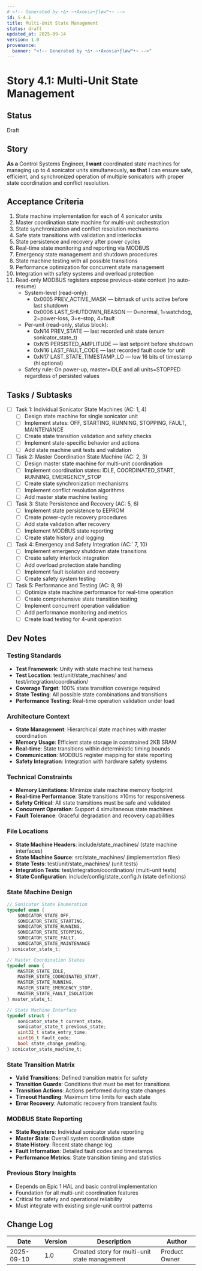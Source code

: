 ```yaml
---
# <!-- Generated by •∆• ~•Axovia•ƒløw™•~ -->
id: S-4.1
title: Multi-Unit State Management
status: draft
updated_at: 2025-09-14
version: 1.0
provenance:
  banner: "<!-- Generated by •∆• ~•Axovia•ƒløw™•~ -->"
---
```

# Story 4.1: Multi-Unit State Management

## Status

Draft

## Story

**As a** Control Systems Engineer,
**I want** coordinated state machines for managing up to 4 sonicator units simultaneously,
**so that** I can ensure safe, efficient, and synchronized operation of multiple sonicators with proper state coordination and conflict resolution.

## Acceptance Criteria

1. State machine implementation for each of 4 sonicator units
2. Master coordination state machine for multi-unit orchestration
3. State synchronization and conflict resolution mechanisms
4. Safe state transitions with validation and interlocks
5. State persistence and recovery after power cycles
6. Real-time state monitoring and reporting via MODBUS
7. Emergency state management and shutdown procedures
8. State machine testing with all possible transitions
9. Performance optimization for concurrent state management
10. Integration with safety systems and overload protection
11. Read-only MODBUS registers expose previous-state context (no auto-resume)
    - System-level (read-only):
      - 0x0005 PREV_ACTIVE_MASK — bitmask of units active before last shutdown
      - 0x0006 LAST_SHUTDOWN_REASON — 0=normal, 1=watchdog, 2=power-loss, 3=e-stop, 4=fault
    - Per-unit (read-only, status block):
      - 0xN14 PREV_STATE — last recorded unit state (enum sonicator_state_t)
      - 0xN15 PERSISTED_AMPLITUDE — last setpoint before shutdown
      - 0xN16 LAST_FAULT_CODE — last recorded fault code for unit
      - 0xN17 LAST_STATE_TIMESTAMP_LO — low 16 bits of timestamp (hi optional)
    - Safety rule: On power-up, master=IDLE and all units=STOPPED regardless of persisted values

## Tasks / Subtasks

- [ ] Task 1: Individual Sonicator State Machines (AC: 1, 4)
  - [ ] Design state machine for single sonicator unit
  - [ ] Implement states: OFF, STARTING, RUNNING, STOPPING, FAULT, MAINTENANCE
  - [ ] Create state transition validation and safety checks
  - [ ] Implement state-specific behavior and actions
  - [ ] Add state machine unit tests and validation

- [ ] Task 2: Master Coordination State Machine (AC: 2, 3)
  - [ ] Design master state machine for multi-unit coordination
  - [ ] Implement coordination states: IDLE, COORDINATED_START, RUNNING, EMERGENCY_STOP
  - [ ] Create state synchronization mechanisms
  - [ ] Implement conflict resolution algorithms
  - [ ] Add master state machine testing

- [ ] Task 3: State Persistence and Recovery (AC: 5, 6)
  - [ ] Implement state persistence to EEPROM
  - [ ] Create power-cycle recovery procedures
  - [ ] Add state validation after recovery
  - [ ] Implement MODBUS state reporting
  - [ ] Create state history and logging

- [ ] Task 4: Emergency and Safety Integration (AC:` 7, 10)
  - [ ] Implement emergency shutdown state transitions
  - [ ] Create safety interlock integration
  - [ ] Add overload protection state handling
  - [ ] Implement fault isolation and recovery
  - [ ] Create safety system testing

- [ ] Task 5: Performance and Testing (AC: 8, 9)
  - [ ] Optimize state machine performance for real-time operation
  - [ ] Create comprehensive state transition testing
  - [ ] Implement concurrent operation validation
  - [ ] Add performance monitoring and metrics
  - [ ] Create load testing for 4-unit operation

## Dev Notes

### Testing Standards

- **Test Framework**: Unity with state machine test harness
- **Test Location**: test/unit/state_machines/ and test/integration/coordination/
- **Coverage Target**: 100% state transition coverage required
- **State Testing**: All possible state combinations and transitions
- **Performance Testing**: Real-time operation validation under load

### Architecture Context

- **State Management**: Hierarchical state machines with master coordination
- **Memory Usage**: Efficient state storage in constrained 2KB SRAM
- **Real-time**: State transitions within deterministic timing bounds
- **Communication**: MODBUS register mapping for state reporting
- **Safety Integration**: Integration with hardware safety systems

### Technical Constraints

- **Memory Limitations**: Minimize state machine memory footprint
- **Real-time Performance**: State transitions ≤10ms for responsiveness
- **Safety Critical**: All state transitions must be safe and validated
- **Concurrent Operation**: Support 4 simultaneous state machines
- **Fault Tolerance**: Graceful degradation and recovery capabilities

### File Locations

- **State Machine Headers**: include/state_machines/ (state machine interfaces)
- **State Machine Source**: src/state_machines/ (implementation files)
- **State Tests**: test/unit/state_machines/ (unit tests)
- **Integration Tests**: test/integration/coordination/ (multi-unit tests)
- **State Configuration**: include/config/state_config.h (state definitions)

### State Machine Design

```c
// Sonicator State Enumeration
typedef enum {
    SONICATOR_STATE_OFF,
    SONICATOR_STATE_STARTING,
    SONICATOR_STATE_RUNNING,
    SONICATOR_STATE_STOPPING,
    SONICATOR_STATE_FAULT,
    SONICATOR_STATE_MAINTENANCE
} sonicator_state_t;

// Master Coordination States
typedef enum {
    MASTER_STATE_IDLE,
    MASTER_STATE_COORDINATED_START,
    MASTER_STATE_RUNNING,
    MASTER_STATE_EMERGENCY_STOP,
    MASTER_STATE_FAULT_ISOLATION
} master_state_t;

// State Machine Interface
typedef struct {
    sonicator_state_t current_state;
    sonicator_state_t previous_state;
    uint32_t state_entry_time;
    uint16_t fault_code;
    bool state_change_pending;
} sonicator_state_machine_t;
```

### State Transition Matrix

- **Valid Transitions**: Defined transition matrix for safety
- **Transition Guards**: Conditions that must be met for transitions
- **Transition Actions**: Actions performed during state changes
- **Timeout Handling**: Maximum time limits for each state
- **Error Recovery**: Automatic recovery from transient faults

### MODBUS State Reporting

- **State Registers**: Individual sonicator state reporting
- **Master State**: Overall system coordination state
- **State History**: Recent state change log
- **Fault Information**: Detailed fault codes and timestamps
- **Performance Metrics**: State transition timing and statistics

### Previous Story Insights

- Depends on Epic 1 HAL and basic control implementation
- Foundation for all multi-unit coordination features
- Critical for safety and operational reliability
- Must integrate with existing single-unit control patterns

## Change Log

| Date | Version | Description | Author |
|------|---------|-------------|--------|
| 2025-09-10 | 1.0 | Created story for multi-unit state management | Product Owner |
